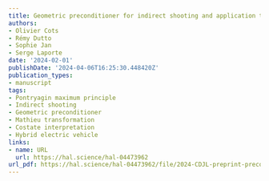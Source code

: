 ```yaml
---
title: Geometric preconditioner for indirect shooting and application to hybrid vehicle
authors:
- Olivier Cots
- Rémy Dutto
- Sophie Jan
- Serge Laporte
date: '2024-02-01'
publishDate: '2024-04-06T16:25:30.448420Z'
publication_types:
- manuscript
tags:
- Pontryagin maximum principle
- Indirect shooting
- Geometric preconditioner
- Mathieu transformation
- Costate interpretation
- Hybrid electric vehicle
links:
- name: URL
  url: https://hal.science/hal-04473962
url_pdf: https://hal.science/hal-04473962/file/2024-CDJL-preprint-preconditioner.pdf
---
```

